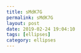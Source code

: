 ```yaml
---
title: sMdK7G
permalink: sMdK7G
layout: post
date: 2019-02-24 19:04:10
tags: [ellipses]
category: ellipses
---
```


```latex
```